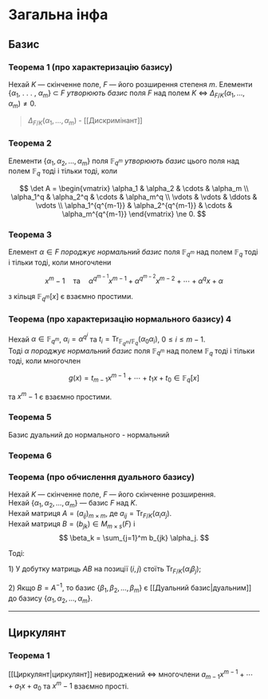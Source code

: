 # Загальна інфа


## Базис
### Теорема 1 (про характеризацію базису)
Нехай $K$ — скiнченне поле, $F$ — його розширення степеня $m$.
Елементи {$α_1$, . . . , $α_m$} ⊂ $F$ _утворюють базис_ поля $F$ над полем $K$ ⇔ $\Delta_{F/K}(\alpha_1, \ldots, \alpha_m) \ne 0$.

> $\Delta_{F/K}(\alpha_1, \ldots, \alpha_m)$ - [[Дискримінант]]

### Теорема 2
Елементи $\{\alpha_1, \alpha_2, \ldots, \alpha_m\}$ поля $\mathbb{F}_{q^m}$ _утворюють базис_ цього поля над полем $\mathbb{F}_q$ тоді і тільки тоді, коли

$$
\det A =
\begin{vmatrix}
\alpha_1 & \alpha_2 & \cdots & \alpha_m \\
\alpha_1^q & \alpha_2^q & \cdots & \alpha_m^q \\
\vdots & \vdots & \ddots & \vdots \\
\alpha_1^{q^{m-1}} & \alpha_2^{q^{m-1}} & \cdots & \alpha_m^{q^{m-1}}
\end{vmatrix}
\ne 0.
$$

### Теорема 3
Елемент $\alpha \in F$ _породжує нормальний базис_ поля $\mathbb{F}_{q^m}$ над полем $\mathbb{F}_q$ тоді і тільки тоді, коли многочлени

$$
x^m - 1 \quad \text{та} \quad \alpha^{q^{m-1}} x^{m-1} + \alpha^{q^{m-2}} x^{m-2} + \cdots + \alpha^q x + \alpha
$$

з кільця $\mathbb{F}_{q^m}[x]$ є взаємно простими.

### Теорема (про характеризацію нормального базису) 4

Нехай $\alpha \in \mathbb{F}_{q^m}$, $\alpha_i = \alpha^{q^i}$ та $t_i = \operatorname{Tr}_{\mathbb{F}_{q^m} / \mathbb{F}_q}(\alpha_0 \alpha_i)$, $0 \le i \le m - 1$.  
Тоді $\alpha$ _породжує нормальний базис_ поля $\mathbb{F}_{q^m}$ над полем $\mathbb{F}_q$ тоді і тільки тоді, коли многочлен

$$
g(x) = t_{m-1} x^{m-1} + \cdots + t_1 x + t_0 \in \mathbb{F}_q[x]
$$

та $x^m - 1$ є взаємно простими.

### Теорема 5
Базис дуальний до нормального - нормальний

### Теорема 6
### Теорема (про обчислення дуального базису)

Нехай $K$ — скінченне поле, $F$ — його скінченне розширення.  
Нехай $\{\alpha_1, \alpha_2, \ldots, \alpha_m\}$ — базис $F$ над $K$.  
Нехай матриця $A = (a_{ij})_{m \times m}$, де $a_{ij} = \operatorname{Tr}_{F/K}(\alpha_i \alpha_j)$.  
Нехай матриця $B = (b_{jk}) \in M_{m \times s}(F)$ і  
$$
\beta_k = \sum_{j=1}^m b_{jk} \alpha_j.
$$

Тоді:

1️)  У добутку матриць $AB$ на позиції $(i, j)$ стоїть $\operatorname{Tr}_{F/K}(\alpha_i \beta_j)$;

2️)  Якщо $B = A^{-1}$, то базис $\{\beta_1, \beta_2, \ldots, \beta_m\}$ є [[Дуальний базис|дуальним]] до базису $\{\alpha_1, \alpha_2, \ldots, \alpha_m\}$.


---
## Циркулянт
### Теорема 1

[[Циркулянт|циркулянт]] невироджений $\iff$ многочлени $a_{m-1}x^{m-1} + \cdots + a_1 x + a_0$ та $x^m - 1$ взаємно прості.